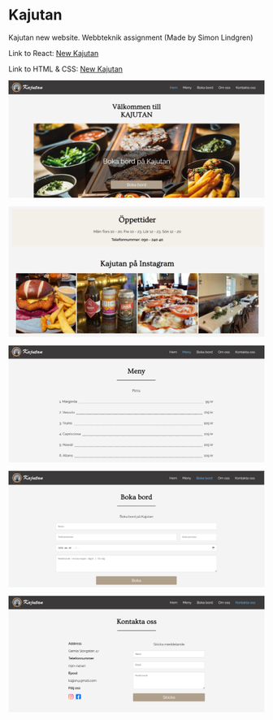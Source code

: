 # Kajutan
Kajutan new website. Webbteknik assignment (Made by Simon Lindgren)

Link to React: <a href="https://codinggammlaus.github.io/kajutan-react" target="_blank">New Kajutan</a>

Link to HTML & CSS: <a href="https://people.cs.umu.se/~dv21sln/kajjan/" target="_blank">New Kajutan</a>

![Kajutan1](bilder/kajjan.png)

![Kajutan2](bilder/kajjan2.png)

![Kajutan3](bilder/kajjan3.png)

![Kajutan4](bilder/kajjan4.png)

![Kajutan5](bilder/kajjan5.png)